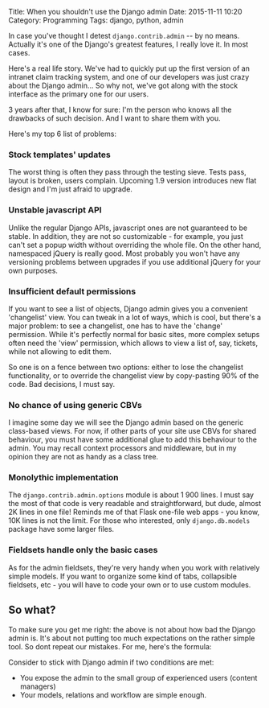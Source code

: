 Title: When you shouldn't use the Django admin
Date: 2015-11-11 10:20
Category: Programming
Tags: django, python, admin


In case you've thought I detest `django.contrib.admin` -- by no means.
Actually it's one of the Django's greatest features, I really love it. In most
cases.

Here's a real life story. We've had to quickly put up the first version of an
intranet claim tracking system, and one of our developers was just crazy about
the Django admin... So why not, we've got along with the stock interface as the
primary one for our users.

3 years after that, I know for sure: I'm the person who knows all the drawbacks
of such decision. And I want to share them with you.

Here's my top 6 list of problems:

### Stock templates' updates

The worst thing is often they pass through the testing sieve. Tests pass,
layout is broken, users complain. Upcoming 1.9 version introduces new flat
design and I'm just afraid to upgrade.

### Unstable javascript API

Unlike the regular Django APIs, javascript ones are not guaranteed to be
stable. In addition, they are not so customizable - for example, you just can't
set a popup width without overriding the whole file.  On the other hand,
namespaced jQuery is really good. Most probably you won't have any versioning
problems between upgrades if you use additional jQuery for your own purposes.

### Insufficient default permissions

If you want to see a list of objects, Django admin gives you a convenient
'changelist' view. You can tweak in a lot of ways, which is cool, but there's a
major problem: to see a changelist, one has to have the 'change' permission.
While it's perfectly normal for basic sites, more complex setups often need the
'view' permission, which allows to view a list of, say, tickets, while not
allowing to edit them.

So one is on a fence between two options: either to lose the changelist
functionality, or to override the changelist view by copy-pasting 90% of the
code. Bad decisions, I must say.

### No chance of using generic CBVs

I imagine some day we will see the Django admin based on the generic
class-based views. For now, if other parts of your site use CBVs for shared
behaviour, you must have some additional glue to add this behaviour to the
admin. You may recall context processors and middleware, but in my opinion
they are not as handy as a class tree.

### Monolythic implementation

The `django.contrib.admin.options` module is about 1 900 lines. I must say
the most of that code is very readable and straightforward, but dude, almost 2K
lines in one file! Reminds me of that Flask one-file web apps - you know, 10K
lines is not the limit. For those who interested, only `django.db.models`
package have some larger files.

### Fieldsets handle only the basic cases

As for the admin fieldsets, they're very handy when you work with relatively
simple models. If you want to organize some kind of tabs, collapsible
fieldsets, etc - you will have to code your own or to use custom modules.

## So what?

To make sure you get me right: the above is not about how bad the Django admin
is. It's about not putting too much expectations on the rather simple tool. So
dont repeat our mistakes. For me, here's the formula:

Consider to stick with Django admin if two conditions are met:

* You expose the admin to the small group of experienced users (content managers)
* Your models, relations and workflow are simple enough.
